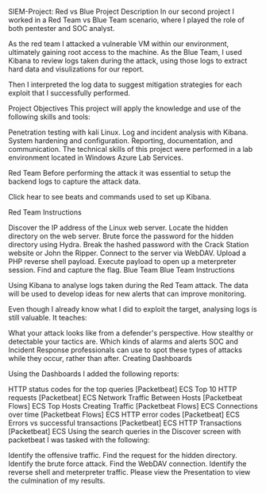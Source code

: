 SIEM-Project: Red vs Blue
Project Description
In our second project I worked in a Red Team vs Blue Team scenario, where I played the role of both pentester and SOC analyst.

As the red team I attacked a vulnerable VM within our environment, ultimately gaining root access to the machine. As the Blue Team, I used Kibana to review logs taken during the attack, using those logs to extract hard data and visulizations for our report.

Then I interpreted the log data to suggest mitigation strategies for each exploit that I successfully performed.

Project Objectives
This project will apply the knowledge and use of the following skills and tools:

Penetration testing with kali Linux.
Log and incident analysis with Kibana.
System hardening and configuration.
Reporting, documentation, and communication.
The technical skills of this project were performed in a lab environment located in Windows Azure Lab Services.

Red Team
Before performing the attack it was essential to setup the backend logs to capture the attack data.

Click hear to see beats and commands used to set up Kibana.

Red Team Instructions

Discover the IP address of the Linux web server.
Locate the hidden directory on the web server.
Brute force the password for the hidden directory using Hydra.
Break the hashed password with the Crack Station website or John the Ripper.
Connect to the server via WebDAV.
Upload a PHP reverse shell payload.
Execute payload to open up a meterpreter session.
Find and capture the flag.
Blue Team
Blue Team Instructions

Using Kibana to analyse logs taken during the Red Team attack. The data will be used to develop ideas for new alerts that can improve monitoring.

Even though I already know what I did to exploit the target, analysing logs is still valuable. It teaches:

What your attack looks like from a defender's perspective.
How stealthy or detectable your tactics are.
Which kinds of alarms and alerts SOC and Incident Response professionals can use to spot these types of attacks while they occur, rather than after.
Creating Dashboards

Using the Dashboards I added the following reports:

HTTP status codes for the top queries [Packetbeat] ECS
Top 10 HTTP requests [Packetbeat] ECS
Network Traffic Between Hosts [Packetbeat Flows] ECS
Top Hosts Creating Traffic [Packetbeat Flows] ECS
Connections over time [Packetbeat Flows] ECS
HTTP error codes [Packetbeat] ECS
Errors vs successful transactions [Packetbeat] ECS
HTTP Transactions [Packetbeat] ECS
Using the search queries in the Discover screen with packetbeat I was tasked with the following:

Identify the offensive traffic.
Find the request for the hidden directory.
Identify the brute force attack.
Find the WebDAV connection.
Identify the reverse shell and meterpreter traffic.
Please view the Presentation to view the culmination of my results.
